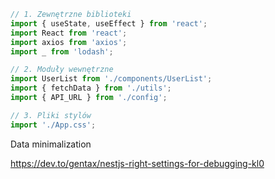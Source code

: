 ```js
// 1. Zewnętrzne biblioteki
import { useState, useEffect } from 'react';
import React from 'react';
import axios from 'axios';
import _ from 'lodash';

// 2. Moduły wewnętrzne
import UserList from './components/UserList';
import { fetchData } from './utils';
import { API_URL } from './config';

// 3. Pliki stylów
import './App.css';
```

Data minimalization

https://dev.to/gentax/nestjs-right-settings-for-debugging-kl0